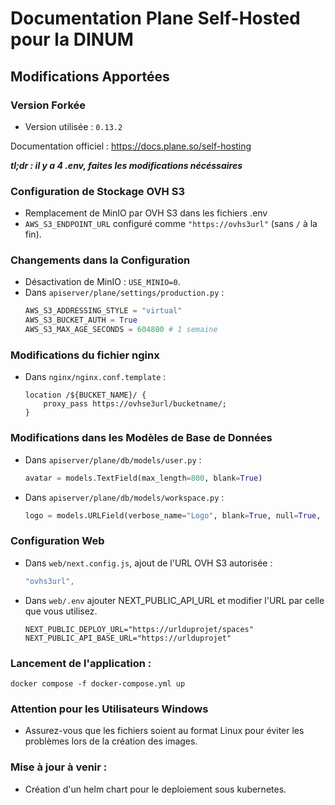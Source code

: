 
# Documentation Plane Self-Hosted pour la DINUM

## Modifications Apportées
### Version Forkée
- Version utilisée : `0.13.2`

Documentation officiel : https://docs.plane.so/self-hosting

***tl;dr : il y a 4 .env, faites les modifications nécéssaires***

### Configuration de Stockage OVH S3
- Remplacement de MinIO par OVH S3 dans les fichiers .env
- `AWS_S3_ENDPOINT_URL` configuré comme `"https://ovhs3url"` (sans `/` à la fin).

### Changements dans la Configuration
- Désactivation de MinIO : `USE_MINIO=0`.
- Dans `apiserver/plane/settings/production.py` :
  ```python
  AWS_S3_ADDRESSING_STYLE = "virtual"
  AWS_S3_BUCKET_AUTH = True
  AWS_S3_MAX_AGE_SECONDS = 604800 # 1 semaine
  ```

### Modifications du fichier nginx
- Dans `nginx/nginx.conf.template` :
  ```nginx
  location /${BUCKET_NAME}/ {
      proxy_pass https://ovhse3url/bucketname/;
  }
  ```

### Modifications dans les Modèles de Base de Données
- Dans `apiserver/plane/db/models/user.py` :
  ```python
  avatar = models.TextField(max_length=800, blank=True)
  ```
- Dans `apiserver/plane/db/models/workspace.py` :
  ```python
  logo = models.URLField(verbose_name="Logo", blank=True, null=True, max_length=800)
  ```

### Configuration Web
- Dans `web/next.config.js`, ajout de l'URL OVH S3 autorisée :
  ```javascript
  "ovhs3url",
  ```
  
- Dans `web/.env` ajouter NEXT_PUBLIC_API_URL et modifier l'URL par celle que vous utilisez.
  ```shell
  NEXT_PUBLIC_DEPLOY_URL="https://urlduprojet/spaces"
  NEXT_PUBLIC_API_BASE_URL="https://urlduprojet"
  ```

### Lancement de l'application : 

  ```docker compose -f docker-compose.yml up```

### Attention pour les Utilisateurs Windows
- Assurez-vous que les fichiers soient au format Linux pour éviter les problèmes lors de la création des images.

### Mise à jour à venir : 
- Création d'un helm chart pour le deploiement sous kubernetes.
